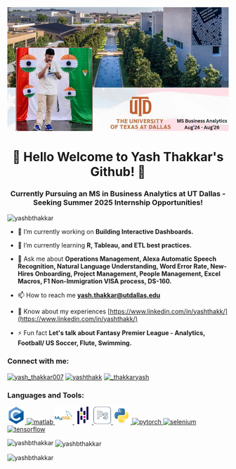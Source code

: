 ![logo](https://github.com/yashbthakkar/yashbthakkar/blob/main/Github%20Banner.png)
<h1 align="center">🤝 Hello Welcome to Yash Thakkar's Github! 🤝</h1>
<h3 align="center">Currently Pursuing an MS in Business Analytics at UT Dallas - Seeking Summer 2025 Internship Opportunities!</h3>

<p align="left"> <img src="https://komarev.com/ghpvc/?username=yashbthakkar&label=Profile%20views&color=0e75b6&style=flat" alt="yashbthakkar" /> </p>

- 🔭 I’m currently working on **Building Interactive Dashboards.**

- 🌱 I’m currently learning **R, Tableau, and ETL best practices.**

- 💬 Ask me about **Operations Management, Alexa Automatic Speech Recognition, Natural Language Understanding, Word Error Rate, New-Hires Onboarding, Project Management, People Management, Excel Macros, F1 Non-Immigration VISA process, DS-160.**

- 📫 How to reach me **yash.thakkar@utdallas.edu**

- 📄 Know about my experiences [https://www.linkedin.com/in/yashthakk/](https://www.linkedin.com/in/yashthakk/)

- ⚡ Fun fact **Let's talk about Fantasy Premier League - Analytics, Football/ US Soccer, Flute, Swimming.**

<h3 align="left">Connect with me:</h3>
<p align="left">
<a href="https://twitter.com/yash_thakkar007" target="blank"><img align="center" src="https://raw.githubusercontent.com/rahuldkjain/github-profile-readme-generator/master/src/images/icons/Social/twitter.svg" alt="yash_thakkar007" height="30" width="40" /></a>
<a href="https://linkedin.com/in/yashthakk" target="blank"><img align="center" src="https://raw.githubusercontent.com/rahuldkjain/github-profile-readme-generator/master/src/images/icons/Social/linked-in-alt.svg" alt="yashthakk" height="30" width="40" /></a>
<a href="https://instagram.com/_thakkaryash" target="blank"><img align="center" src="https://raw.githubusercontent.com/rahuldkjain/github-profile-readme-generator/master/src/images/icons/Social/instagram.svg" alt="_thakkaryash" height="30" width="40" /></a>
</p>

<h3 align="left">Languages and Tools:</h3>
<p align="left"> <a href="https://www.cprogramming.com/" target="_blank" rel="noreferrer"> <img src="https://raw.githubusercontent.com/devicons/devicon/master/icons/c/c-original.svg" alt="c" width="40" height="40"/> </a> <a href="https://www.mathworks.com/" target="_blank" rel="noreferrer"> <img src="https://upload.wikimedia.org/wikipedia/commons/2/21/Matlab_Logo.png" alt="matlab" width="40" height="40"/> </a> <a href="https://www.mysql.com/" target="_blank" rel="noreferrer"> <img src="https://raw.githubusercontent.com/devicons/devicon/master/icons/mysql/mysql-original-wordmark.svg" alt="mysql" width="40" height="40"/> </a> <a href="https://pandas.pydata.org/" target="_blank" rel="noreferrer"> <img src="https://raw.githubusercontent.com/devicons/devicon/2ae2a900d2f041da66e950e4d48052658d850630/icons/pandas/pandas-original.svg" alt="pandas" width="40" height="40"/> </a> <a href="https://www.photoshop.com/en" target="_blank" rel="noreferrer"> <img src="https://raw.githubusercontent.com/devicons/devicon/master/icons/photoshop/photoshop-line.svg" alt="photoshop" width="40" height="40"/> </a> <a href="https://www.python.org" target="_blank" rel="noreferrer"> <img src="https://raw.githubusercontent.com/devicons/devicon/master/icons/python/python-original.svg" alt="python" width="40" height="40"/> </a> <a href="https://pytorch.org/" target="_blank" rel="noreferrer"> <img src="https://www.vectorlogo.zone/logos/pytorch/pytorch-icon.svg" alt="pytorch" width="40" height="40"/> </a> <a href="https://www.selenium.dev" target="_blank" rel="noreferrer"> <img src="https://raw.githubusercontent.com/detain/svg-logos/780f25886640cef088af994181646db2f6b1a3f8/svg/selenium-logo.svg" alt="selenium" width="40" height="40"/> </a> <a href="https://www.tensorflow.org" target="_blank" rel="noreferrer"> <img src="https://www.vectorlogo.zone/logos/tensorflow/tensorflow-icon.svg" alt="tensorflow" width="40" height="40"/> </a> </p>

<p><img align="left" src="https://github-readme-stats.vercel.app/api/top-langs?username=yashbthakkar&show_icons=true&locale=en&layout=compact" alt="yashbthakkar" /></p>

<p>&nbsp;<img align="center" src="https://github-readme-stats.vercel.app/api?username=yashbthakkar&show_icons=true&locale=en" alt="yashbthakkar" /></p>

<p><img align="center" src="https://github-readme-streak-stats.herokuapp.com/?user=yashbthakkar&" alt="yashbthakkar" /></p>
